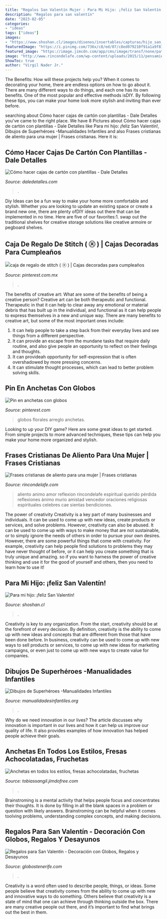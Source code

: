 ```yaml
---
title: "Regalos San Valentín Mujer : Para Mi Hijo: ¡feliz San Valentín!"
description: "Regalos para san valentín"
date: "2023-02-05"
categories:
- "ideas"
tags: ["ideas"]
images:
- "https://www.shoshan.cl/images/disenos/insertables/capturas/hijo_san_valentin.jpg"
featuredImage: "https://i.pinimg.com/736x/c8/ed/07/c8ed079210f91a1a9f8116db2586cf72.jpg"
featured_image: "https://image.jimcdn.com/app/cms/image/transf/none/path/s36658c87bf479136/image/icca812889100c2ac/version/1458184228/arreglos-en-chocolates-arreglos-florales-en-sangil-anchetas-con-dulces-botellas-decoradas-globos-marcados-peluches-tarjetas-regalos-mugs-o-pocillos-con-fotos-desayunos-sorpresa-en-sangil-cenas-romanticas-pirograbados.jpg"
image: "http://www.rincondelafe.com/wp-content/uploads/2015/11/pensamientos-cristianos-de-aliento-para-una-mujer.jpg"
ShowToc: true
author: "Virgil Nader Jr."
---
```



The Benefits: How will these projects help you?
When it comes to decorating your home, there are endless options on how to go about it. There are many different ways to do things, and each one has its own benefits. One of the most popular and effective methods isDIY. By following these tips, you can make your home look more stylish and inviting than ever before.

	

		
searching about Cómo hacer cajas de cartón con plantillas - Dale Detalles you've came to the right place. We have 8 Pictures about Cómo hacer cajas de cartón con plantillas - Dale Detalles like Para mi hijo: ¡feliz San Valentín!, Dibujos de Superhéroes -Manualidades Infantiles and also Frases cristianas de aliento para una mujer | Frases cristianas. Here it is:
		
    
## Cómo Hacer Cajas De Cartón Con Plantillas - Dale Detalles

<img loading=lazy src="https://i1.wp.com/www.daledetalles.com/wp-content/uploads/2014/01/cajatriangular1.jpg" onerror="this.onerror=null;this.src='https://tse1.mm.bing.net/th?id=OIP.thfMxSjmKeTKlQKrzr7KigAAAA&amp;pid=15.1';" alt="Cómo hacer cajas de cartón con plantillas - Dale Detalles">

_Source: daledetalles.com_

>. 

	

Diy Ideas can be a fun way to make your home more comfortable and stylish. Whether you are looking to update an existing space or create a brand new one, there are plenty ofDIY ideas out there that can be implemented in no time. Here are five of our favorites:1. swap out the traditional shelves for creative storage solutions like creative armoire or pegboard shelves.
    
## Caja De Regalo De Stitch ( ㉨ ) | Cajas Decoradas Para Cumpleaños

<img loading=lazy src="https://i.pinimg.com/736x/c8/ed/07/c8ed079210f91a1a9f8116db2586cf72.jpg" onerror="this.onerror=null;this.src='https://tse3.mm.bing.net/th?id=OIP.qPBlJuP3_QtCkUR2qemVpAHaJ4&amp;pid=15.1';" alt="caja de regalo de stitch ( ㉨ ) | Cajas decoradas para cumpleaños">

_Source: pinterest.com.mx_

>. 

	

The benefits of creative art: What are some of the benefits of being a creative person?
Creative art can be both therapeutic and functional. Therapeutic in that it can help to clear away any emotional or material debris that has built up in the individual, and functional as it can help people to express themselves in a new and unique way. There are many benefits to creative art, but some of the most important ones include: 
1. It can help people to take a step back from their everyday lives and see things from a different perspective.
2. It can provide an escape from the mundane tasks that require daily routine, and also give people an opportunity to reflect on their feelings and thoughts. 
3. It can provideah opportunity for self-expression that is often overshadowed by more pressing concerns. 
4. It can stimulate thought processes, which can lead to better problem solving skills.

    
## Pin En Anchetas Con Globos

<img loading=lazy src="https://i.pinimg.com/736x/86/8c/c5/868cc51c8ea63f467840d197e4ad9ce7.jpg" onerror="this.onerror=null;this.src='https://tse1.mm.bing.net/th?id=OIP.Mu8Anf5LazUC4-otlZiuYgHaNK&amp;pid=15.1';" alt="Pin en anchetas con globos">

_Source: pinterest.com_

>globos florales arreglo anchetas. 

	

Looking to up your DIY game? Here are some great ideas to get started. From simple projects to more advanced techniques, these tips can help you make your home more organized and stylish.

    
## Frases Cristianas De Aliento Para Una Mujer | Frases Cristianas

<img loading=lazy src="http://www.rincondelafe.com/wp-content/uploads/2015/11/pensamientos-cristianos-de-aliento-para-una-mujer.jpg" onerror="this.onerror=null;this.src='https://tse2.mm.bing.net/th?id=OIP.gEqr_QAJ5QmlHyxeaGo84QHaHa&amp;pid=15.1';" alt="Frases cristianas de aliento para una mujer | Frases cristianas">

_Source: rincondelafe.com_

>aliento animo amor reflexion rincondelafe espiritual querido pérdida reflexiones ánimo murio amistad vencedor oraciones religiosas espirituales celebres cae sientas bendiciones. 

	

The power of creativity
Creativity is a key part of many businesses and individuals. It can be used to come up with new ideas, create products or services, and solve problems. However, creativity can also be abused. It can be used to come up with ways to make money that are not sustainable, or to simply ignore the needs of others in order to pursue your own desires. However, there are some powerful things that come with creativity. For example, creativity can help people find solutions to problems they may have never thought of before, or it can help you create something that is truly unique and amazing. so if you want to harness the power of creative thinking and use it for the good of yourself and others, then you need to learn how to use it!

    
## Para Mi Hijo: ¡feliz San Valentín!

<img loading=lazy src="https://www.shoshan.cl/images/disenos/insertables/capturas/hijo_san_valentin.jpg" onerror="this.onerror=null;this.src='https://tse3.mm.bing.net/th?id=OIP.BS6-ZUAmVK2F_rF2OoaCYwHaD3&amp;pid=15.1';" alt="Para mi hijo: ¡feliz San Valentín!">

_Source: shoshan.cl_

>. 

	

Creativity is key to any organization. From the start, creativity should be at the forefront of every decision. By definition, creativity is the ability to come up with new ideas and concepts that are different from those that have been done before. In business, creativity can be used to come up with new ways to sell products or services, to come up with new ideas for marketing campaigns, or even just to come up with new ways to create value for companies.

    
## Dibujos De Superhéroes -Manualidades Infantiles

<img loading=lazy src="https://www.manualidadesinfantiles.org/wp-content/uploads/Dibujo-de-Super-Vikinga.jpg" onerror="this.onerror=null;this.src='https://tse4.mm.bing.net/th?id=OIP.X6RR-40PhGSMY8unsmYhDgHaKe&amp;pid=15.1';" alt="Dibujos de Superhéroes -Manualidades Infantiles">

_Source: manualidadesinfantiles.org_

>. 

	

Why do we need innovation in our lives?
The article discusses why innovation is important in our lives and how it can help us improve our quality of life. It also provides examples of how innovation has helped people achieve their goals.

    
## Anchetas En Todos Los Estilos, Fresas Achocolatadas, Fruchetas

<img loading=lazy src="https://image.jimcdn.com/app/cms/image/transf/none/path/s36658c87bf479136/image/icca812889100c2ac/version/1458184228/arreglos-en-chocolates-arreglos-florales-en-sangil-anchetas-con-dulces-botellas-decoradas-globos-marcados-peluches-tarjetas-regalos-mugs-o-pocillos-con-fotos-desayunos-sorpresa-en-sangil-cenas-romanticas-pirograbados.jpg" onerror="this.onerror=null;this.src='https://tse2.mm.bing.net/th?id=OIP.bIHrfGmRtohmcAhVGU3zuwHaJ4&amp;pid=15.1';" alt="Anchetas en todos los estilos, fresas achocolatadas, fruchetas">

_Source: tobiassangil.jimdofree.com_

>. 

	

Brainstroming is a mental activity that helps people focus and concentrates their thoughts. It is done by filling in all the blank spaces in a problem or question with likely answers. Brainstroming can be helpful when it comes toolving problems, understanding complex concepts, and making decisions.

    
## Regalos Para San Valentín - Decoración Con Globos, Regalos Y Desayunos

<img loading=lazy src="http://www.globostenerife.com/gallery/Cesta-con-cava-y-dulces-para-web.jpg" onerror="this.onerror=null;this.src='https://tse4.mm.bing.net/th?id=OIP.pdAQO_5ioWF-YPRfNgxV6gHaL0&amp;pid=15.1';" alt="Regalos para San Valentín - Decoración con Globos, Regalos y Desayunos">

_Source: globostenerife.com_

>. 

	

Creativity is a word often used to describe people, things, or ideas. Some people believe that creativity comes from the ability to come up with new and innovative ways to do something. Others believe that creativity is a state of mind that one can achieve through thinking outside the box. There are many creative people out there, and it’s important to find what brings out the best in them.

